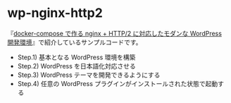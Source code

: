 wp-nginx-http2
===

『[docker-compose で作る nginx + HTTP/2 に対応したモダンな WordPress 開発環境](https://tech.recruit-mp.co.jp/infrastructure/post-13086/)』で紹介しているサンプルコードです。

- Step.1) 基本となる WordPress 環境を構築
- Step.2) WordPress を日本語化対応させる
- Step.3) WordPress テーマを開発できるようにする
- Step.4) 任意の WordPress プラグインがインストールされた状態で起動する
